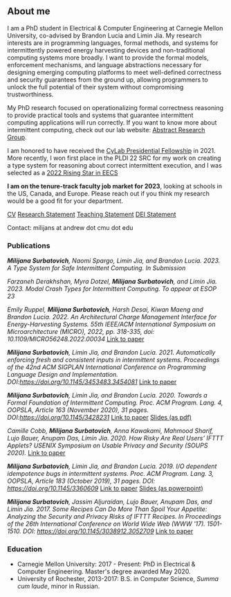 ## About me

I am a PhD student in Electrical & Computer Engineering at Carnegie Mellon University, co-advised by Brandon Lucia and Limin Jia. My research interests are in programming languages, formal methods, and systems for intermittently powered energy harvesting devices and non-traditional computing systems more broadly. 
I want to provide the formal models, enforcement mechanisms, and language abstractions necessary for designing emerging computing platforms to meet well-defined correctness and security guarantees from the ground up, allowing programmers to unlock the full potential of their system without compromising trustworthiness.

My PhD research focused on
operationalizing formal correctness reasoning to provide practical tools and systems that guarantee intermittent computing applications will run correctly. If you want to know more about intermittent computing, check out our lab website: [Abstract Research Group](http://abstract.ece.cmu.edu/). 

I am honored to have received the [CyLab Presidential Fellowship](https://cylab.cmu.edu/news/2021/08/11-presidential-fellows.html) in 2021. More recently, I won first place in the PLDI 22 SRC for 
my work on creating a type system for reasoning about correct intermittent execution, and 
I was selected as a [2022 Rising Star in EECS](https://risingstars.utexas.edu/profiles/milijana-surbatovich)

**I am on the tenure-track faculty job market for 2023**, 
looking at schools in the US, Canada, and Europe. Please reach out if you 
think my research would be a good fit for your department.

[CV](./assets/docs/Surbatovich_CV_jan_23.pdf) [Research Statement](./assets/docs/surbatovich_research_statement.pdf) [Teaching Statement](./assets/docs/surbatovich_teaching_statement.pdf) 
[DEI Statement](./assets/docs/surbatovich_dei_statement.pdf)

Contact: milijans at andrew dot cmu dot edu

### Publications
_**Milijana Surbatovich**, Naomi Spargo, Limin Jia, and Brandon Lucia. 2023. A Type System for Safe Intermittent Computing. In Submission_

_Farzaneh Derakhshan, Myra Dotzel, **Milijana Surbatovich**, and Limin Jia. 2023. Modal Crash Types for Intermittent Computing. To appear at ESOP 23_


_Emily Ruppel, **Milijana Surbatovich**, Harsh Desai, Kiwan Maeng and Brandon Lucia. 2022. An Architectural Charge Management Interface for Energy-Harvesting Systems. 55th IEEE/ACM International Symposium on Microarchitecture (MICRO), 2022, pp. 318-335, doi: 10.1109/MICRO56248.2022.00034_
 [Link to paper](./assets/docs/culpeo.pdf)

_**Milijana Surbatovich**, Limin Jia, and Brandon Lucia. 2021. Automatically enforcing fresh and consistent inputs in intermittent systems. Proceedings of the 42nd ACM SIGPLAN International Conference on Programming Language Design and Implementation. DOI:https://doi.org/10.1145/3453483.3454081_ [Link to paper](./assets/docs/pldi21main-p363-p-ad47bbe125-51344-final.pdf)

_**Milijana Surbatovich**, Limin Jia, and Brandon Lucia. 2020. Towards a Formal Foundation of Intermittent Computing. 
Proc. ACM Program. Lang. 4, OOPSLA, Article 163 (November 2020), 31 pages. DOI:https://doi.org/10.1145/3428231_ 
[Link to paper](./assets/docs/surbatovich_oopsla20.pdf) [Slides (as pdf)](./assets/docs/formal_foundation_flat_copy.pdf) 

_Camille Cobb, **Milijana Surbatovich**, Anna Kawakami, Mahmood Sharif, Lujo Bauer, Anupam Das, Limin Jia. 2020. How Risky Are Real Users’ IFTTT Applets? USENIX Symposium on Usable Privacy and Security (SOUPS 2020)._ [Link to paper](https://camillec.com/SOUPS_2020_IFTTT.pdf)  

_**Milijana Surbatovich**, Limin Jia, and Brandon Lucia. 2019. I/O dependent idempotence bugs in intermittent systems. 
Proc. ACM Program. Lang. 3, OOPSLA, Article 183 (October 2019), 31 pages. DOI: https://doi.org/10.1145/3360609_
[Link to paper](./assets/docs/oopsla19main-p401-p.pdf)     [Slides (as powerpoint)](./assets/docs/ibis_presentation_short.pptx)

_**Milijana Surbatovich**, Jassim Aljuraidan, Lujo Bauer, Anupam Das, and Limin Jia. 2017. Some Recipes Can Do More Than Spoil Your Appetite: Analyzing the Security and Privacy Risks of IFTTT Recipes. In Proceedings of the 26th International Conference on World Wide Web (WWW '17). 1501-1510. DOI: https://doi.org/10.1145/3038912.3052709_ 
[Link to paper](https://www.archive.ece.cmu.edu/~lbauer/papers/2017/www2017-ifttt-info-flows.pdf)


### Education
- Carnegie Mellon University: 2017 - Present: PhD in Electrical & Computer Engineering. Master's degree awarded May 2020.
- University of Rochester, 2013-2017: B.S. in Computer Science, _Summa cum laude_, minor in Russian.